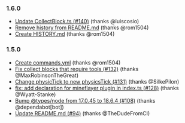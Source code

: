 ### 1.6.0
* [Update CollectBlock.ts (#140)](https://github.com/PrismarineJS/mineflayer-collectblock/commit/4c929e3114440604f7dbbb72200261ab1547a437) (thanks @luiscosio)
* [Remove history from README.md](https://github.com/PrismarineJS/mineflayer-collectblock/commit/456026e56abfb92581c93f8d9e7245bd5f7cb96f) (thanks @rom1504)
* [Create HISTORY.md](https://github.com/PrismarineJS/mineflayer-collectblock/commit/536585dff674760a5ffc0b06d1f174e207f7255c) (thanks @rom1504)

### 1.5.0
* [Create commands.yml](https://github.com/PrismarineJS/mineflayer-collectblock/commit/37fdb61fc1c9e038a4a8a880deece90dee2d3520) (thanks @rom1504)
* [Fix collect blocks that require tools (#132)](https://github.com/PrismarineJS/mineflayer-collectblock/commit/5dbaed726f8f7d750a51531b443495270be59585) (thanks @MaxRobinsonTheGreat)
* [Change physicTick to new physicsTick (#131)](https://github.com/PrismarineJS/mineflayer-collectblock/commit/c7f44d7c8c1a9a03dbca696b41c3758a481ce4d5) (thanks @SilkePilon)
* [fix: add declaration for mineflayer plugin in index.ts (#128)](https://github.com/PrismarineJS/mineflayer-collectblock/commit/51363f4478e75e644a0f26d9b1dad377d4d5c4c6) (thanks @Wyatt-Stanke)
* [Bump @types/node from 17.0.45 to 18.6.4 (#108)](https://github.com/PrismarineJS/mineflayer-collectblock/commit/c5f9aeb5bf5d6c192e7a75455e8044c5723a57c6) (thanks @dependabot[bot])
* [Update README.md (#94)](https://github.com/PrismarineJS/mineflayer-collectblock/commit/08997f52464c219bb4ce9fd1c5eafa9f3af02482) (thanks @TheDudeFromCI)
